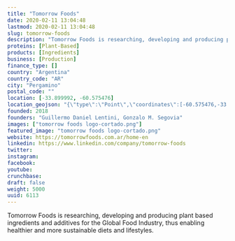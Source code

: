 ```yaml
---
title: "Tomorrow Foods"
date: 2020-02-11 13:04:48
lastmod: 2020-02-11 13:04:48
slug: tomorrow-foods
description: "Tomorrow Foods is researching, developing and producing plant based ingredients and additives for the Global Food Industry, thus enabling healthier and more sustainable diets and lifestyles."
proteins: [Plant-Based]
products: [Ingredients]
business: [Production]
finance_type: []
country: "Argentina"
country_code: "AR"
city: "Pergamino"
postal_code: ""
location: [-33.899992, -60.575476]
location_geojson: "{\"type\":\"Point\",\"coordinates\":[-60.575476,-33.899992]}"
founded: 2018
founders: "Guillermo Daniel Lentini, Gonzalo M. Segovia"
images: ["tomorrow foods logo-cortado.png"]
featured_image: "tomorrow foods logo-cortado.png"
website: https://tomorrowfoods.com.ar/home-en
linkedin: https://www.linkedin.com/company/tomorrow-foods
twitter: 
instagram: 
facebook: 
youtube: 
crunchbase: 
draft: false
weight: 5000
uuid: 6113
---
```

Tomorrow Foods is researching, developing and producing plant based ingredients and additives for the Global Food Industry, thus enabling healthier and more sustainable diets and lifestyles.
